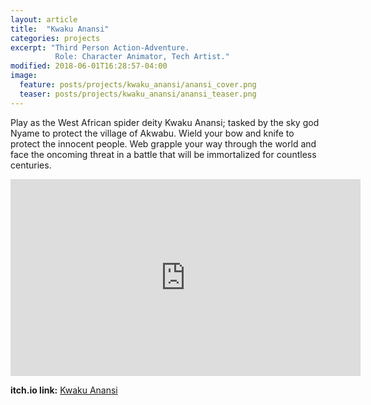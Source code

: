 ```yaml
---
layout: article
title:  "Kwaku Anansi"
categories: projects
excerpt: "Third Person Action-Adventure. 
          Role: Character Animator, Tech Artist."
modified: 2018-06-01T16:28:57-04:00
image:
  feature: posts/projects/kwaku_anansi/anansi_cover.png
  teaser: posts/projects/kwaku_anansi/anansi_teaser.png
---
```


Play as the West African spider deity Kwaku Anansi; tasked by the sky god Nyame to protect the village of Akwabu. Wield your bow and knife to protect the innocent people. Web grapple your way through the world and face the oncoming threat in a battle that will be immortalized for countless centuries.

<iframe width="560" height="315" src="https://www.youtube.com/embed/00XA4xtaww0" frameborder="0" allow="accelerometer; autoplay; encrypted-media; gyroscope; picture-in-picture" allowfullscreen></iframe>

**itch.io link:** <a href="https://hightideinteractive.itch.io/kwaku-anansi">Kwaku Anansi</a>
